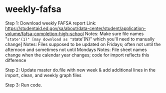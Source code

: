 # weekly-fafsa

Step 1: Download weekly FAFSA report
Link: https://studentaid.ed.gov/sa/about/data-center/student/application-volume/fafsa-completion-high-school
Notes: Make sure file names "`state'(1)" [may download as "`state'(N)" which you'll need to manually change]
Notes: Files supposed to be updated on Fridays; often not until the afternoon and sometimes not until Mondays
Notes: File sheet names change when the calendar year changes; code for import reflects this difference

Step 2: Update master do.file with new week & add additional lines in the import, clean, and weekly graph files

Step 3: Run code.